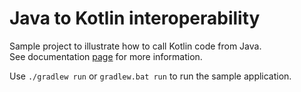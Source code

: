 # Java to Kotlin interoperability

Sample project to illustrate how to call Kotlin code from Java.  
See documentation [page](http://kotlinlang.org/docs/reference/java-to-kotlin-interop.html) for more information.

Use `./gradlew run` or `gradlew.bat run` to run the sample application.
